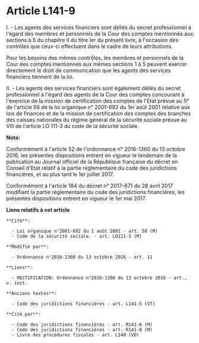 # Article L141-9

I. - Les agents des services financiers sont déliés du secret professionnel à l'égard des membres et personnels de la Cour
des comptes mentionnés aux sections à 5 du chapitre II du titre Ier du présent livre, à l'occasion des contrôles que ceux-ci
effectuent dans le cadre de leurs attributions. 

Pour les besoins des mêmes contrôles, les membres et personnels de la Cour des comptes mentionnés aux mêmes sections 1 à 5
peuvent exercer directement le droit de communication que les agents des services financiers tiennent de la loi. 

II. - Les agents des services financiers sont également déliés du secret professionnel à l'égard des agents de la Cour des
comptes concourant à l'exercice de la mission de certification des comptes de l'Etat prévue au 5° de l'article 58 de la loi
organique n° 2001-692 du 1er août 2001 relative aux lois de finances et de la mission de certification des comptes des
branches des caisses nationales du régime général de la sécurité sociale prévue au VIII de l'article LO 111-3 du code de la
sécurité sociale.

**Nota:**

Conformément à l'article 52 de l'ordonnance n° 2016-1360 du 13 octobre 2016, les présentes dispositions entrent en vigueur le
lendemain de la publication au Journal officiel de la République française du décret en Conseil d'Etat relatif à la partie
réglementaire du code des juridictions financières, et au plus tard le 1er juillet 2017.

Conformément à l'article 184 du décret n° 2017-671 du 28 avril 2017 modifiant la partie réglementaire du code des
juridictions financières, les présentes dispositions entrent en vigueur le 1er mai 2017.

**Liens relatifs à cet article**

	**Cite**:

	  - Loi organique n°2001-692 du 1 août 2001 - art. 58 (M)
	  - Code de la sécurité sociale. - art. LO111-3 (M)

	**Modifié par**:

	  - Ordonnance n°2016-1360 du 13 octobre 2016 - art. 11

	**Liens**:

	  - RECTIFICATION: Ordonnance n°2016-1360 du 13 octobre 2016 - art., v. init.

	**Anciens textes**:

	  - Code des juridictions financières - art. L141-5 (VT)

	**Cité par**:

	  - Code des juridictions financières - art. R141-6 (M)
	  - Code des juridictions financières - art. R141-8 (M)
	  - Livre des procédures fiscales - art. L140 (VD)
